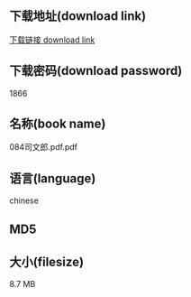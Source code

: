 ## 下载地址(download link)
[下载链接 download link](https://tutu365.netlify.app/?s=084%E5%8F%B8%E6%96%87%E9%83%8E.pdf)

## 下载密码(download password)
1866

## 名称(book name)
084司文郎.pdf.pdf

## 语言(language)
chinese

## MD5


## 大小(filesize)
8.7 MB
